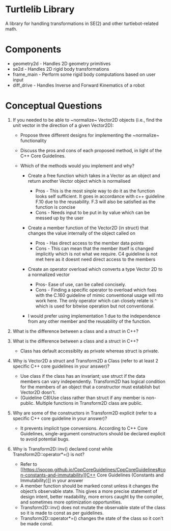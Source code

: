# Turtlelib Library
A library for handling transformations in SE(2) and other turtlebot-related math.

# Components
- geometry2d - Handles 2D geometry primitives
- se2d - Handles 2D rigid body transformations
- frame_main - Perform some rigid body computations based on user input
- diff_drive - Handles Inverse and Forward Kinematics of a robot

# Conceptual Questions
1. If you needed to be able to ~normalize~ Vector2D objects (i.e., find the unit vector in the direction of a given Vector2D):
   - Propose three different designs for implementing the ~normalize~ functionality
   - Discuss the pros and cons of each proposed method, in light of the C++ Core Guidelines.
   - Which of the methods would you implement and why?

      - Create a free function which takes in a Vector as an object and return another Vector object which is normalised
         - Pros - This is the most sinple way to do it as the function looks self sufficient. It goes in accordance with c++ guideline F.10 due to the reusability. F.3 will also be satisfied as the function is concise
         - Cons - Needs input to be put in by value which can be messed up by the user 
      - Create a member function of the Vector2D (in struct) that changes the value internally of the object called on
         - Pros - Has direct access to the member data points
         - Cons - This can mean that the member itself is changed implicitly which is not what we require. C4 guideline is not met here as it doesnt need direct access to the members
      - Create an operator overload which converts a type Vector 2D to a normalized vector
         - Pros- Ease of use, can be called concisely.
         - Cons - Finding a specific operator to overload which foes with the C.160 guideline of mimic conventional usage will nto work here. The only operator which can closely relate is `^` which is used for bitwise operation but not conventional.

      - I would prefer using implementation 1 due to the independence from any other member and the reusability of the function.

2. What is the difference between a class and a struct in C++?

2. What is the difference between a class and a struct in C++?
   - Class has default accessiblity as private whereas struct is private.


3. Why is Vector2D a struct and Transform2D a Class (refer to at least 2 specific C++ core guidelines in your answer)?
   -  Use class if the class has an invariant; use struct if the data members can vary independently. Transform2D has logical condition for the members of an object that a constructor must establish but Vector2D dosn't.
   -  (Guideline C8)Use class rather than struct if any member is non-public. Multiple functions in Transform2D class are public.


4. Why are some of the constructors in Transform2D explicit (refer to a specific C++ core guideline in your answer)?
   - It prevents implicit type conversions. According to C++ Core Guidelines, single-argument constructors should be declared explicit to avoid potential bugs.
   

5. Why is Transform2D::inv() declared const while Transform2D::operator*=() is not?
   - Refer to [[https://isocpp.github.io/CppCoreGuidelines/CppCoreGuidelines#con-constants-and-immutability][C++ Core Guidelines (Constants and Immutability)]] in your answer
   - A member function should be marked const unless it changes the object’s observable state. This gives a more precise statement of design intent, better readability, more errors caught by the compiler, and sometimes more optimization opportunities.
   - Transform2D::inv() does not mutate the observable state of the class so it is made to const as per guidelines.
   - Transform2D::operator*=() changes the state of the class so it con't be made const.
